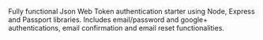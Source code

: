 Fully functional  Json Web Token authentication starter using Node, Express and Passport libraries. Includes email/password and google+ authentications, email confirmation and email reset functionalities.
